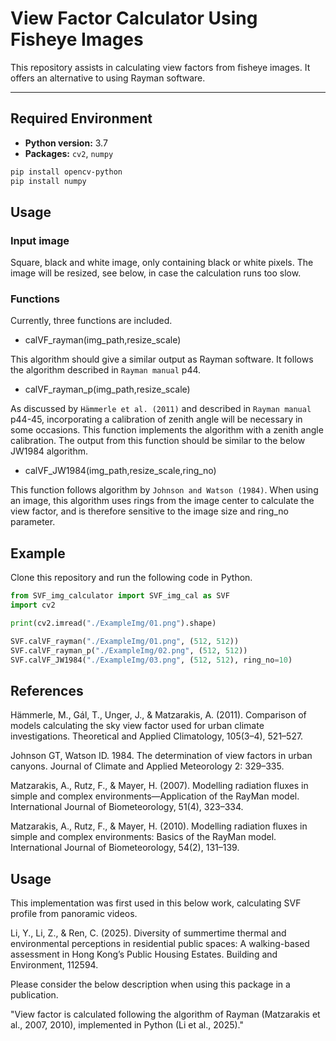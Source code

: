 # View Factor Calculator Using Fisheye Images

This repository assists in calculating view factors from fisheye images. It offers an alternative to using Rayman software.

---

## Required Environment

- **Python version:** 3.7
- **Packages:** `cv2`, `numpy`

```bash
pip install opencv-python
pip install numpy
```

## Usage

### Input image

Square, black and white image, only containing black or white pixels. The image will be resized, see below, in case the calculation runs too slow.

### Functions

Currently, three functions are included.

- calVF_rayman(img_path,resize_scale)

This algorithm should give a similar output as Rayman software. It follows the algorithm described in `Rayman manual` p44.

- calVF_rayman_p(img_path,resize_scale)

As discussed by `Hämmerle et al. (2011)` and described in `Rayman manual` p44-45, incorporating a calibration of zenith angle will be necessary in some occasions. This function implements the algorithm with a zenith angle calibration. The output from this function should be similar to the below JW1984 algorithm.

- calVF_JW1984(img_path,resize_scale,ring_no)

This function follows algorithm by `Johnson and Watson (1984)`. When using an image, this algorithm uses rings from the image center to calculate the view factor, and is therefore sensitive to the image size and ring_no parameter.

## Example

Clone this repository and run the following code in Python.

```python
from SVF_img_calculator import SVF_img_cal as SVF
import cv2

print(cv2.imread("./ExampleImg/01.png").shape)

SVF.calVF_rayman("./ExampleImg/01.png", (512, 512))
SVF.calVF_rayman_p("./ExampleImg/02.png", (512, 512))
SVF.calVF_JW1984("./ExampleImg/03.png", (512, 512), ring_no=10)
```

## References

Hämmerle, M., Gál, T., Unger, J., & Matzarakis, A. (2011). Comparison of models calculating the sky view factor used for urban climate investigations. Theoretical and Applied Climatology, 105(3–4), 521–527.

Johnson GT, Watson ID. 1984. The determination of view factors in urban canyons. Journal of Climate and Applied Meteorology 2: 329–335.

Matzarakis, A., Rutz, F., & Mayer, H. (2007). Modelling radiation fluxes in simple and complex environments—Application of the RayMan model. International Journal of Biometeorology, 51(4), 323–334.

Matzarakis, A., Rutz, F., & Mayer, H. (2010). Modelling radiation fluxes in simple and complex environments: Basics of the RayMan model. International Journal of Biometeorology, 54(2), 131–139.

## Usage

This implementation was first used in this below work, calculating SVF profile from panoramic videos.

Li, Y., Li, Z., & Ren, C. (2025). Diversity of summertime thermal and environmental perceptions in residential public spaces: A walking-based assessment in Hong Kong’s Public Housing Estates. Building and Environment, 112594.

Please consider the below description when using this package in a publication.

"View factor is calculated following the algorithm of Rayman (Matzarakis et al., 2007, 2010), implemented in Python (Li et al., 2025)."
